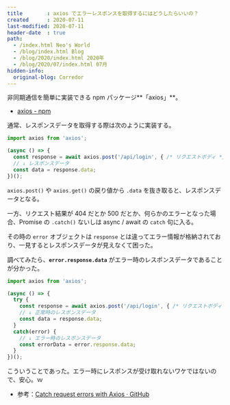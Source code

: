 ```yaml
---
title        : axios でエラーレスポンスを取得するにはどうしたらいいの？
created      : 2020-07-11
last-modified: 2020-07-11
header-date  : true
path:
  - /index.html Neo's World
  - /blog/index.html Blog
  - /blog/2020/index.html 2020年
  - /blog/2020/07/index.html 07月
hidden-info:
  original-blog: Corredor
---
```


非同期通信を簡単に実装できる npm パッケージ**「axios」**。

- [axios - npm](https://www.npmjs.com/package/axios)

通常、レスポンスデータを取得する際は次のように実装する。

```javascript
import axios from 'axios';

(async () => {
  const response = await axios.post('/api/login', { /* リクエストボディ */ });
  // ↓ レスポンスデータ
  const data = response.data;
})();
```

`axios.post()` や `axios.get()` の戻り値から `.data` を抜き取ると、レスポンスデータとなる。

一方、リクエスト結果が 404 だとか 500 だとか、何らかのエラーとなった場合、Promise の `.catch()` ないしは async / await の `catch` 句に入る。

その時の `error` オブジェクトは `response` とは違ってエラー情報が格納されており、一見するとレスポンスデータが見えなくて困った。

調べてみたら、**`error.response.data`** がエラー時のレスポンスデータであることが分かった。

```javascript
import axios from 'axios';

(async () => {
  try {
    const response = await axios.post('/api/login', { /* リクエストボディ */ });
    // ↓ 正常時のレスポンスデータ
    const data = response.data;
  }
  catch(error) {
    // ↓ エラー時のレスポンスデータ
    const errorData = error.response.data;
  }
})();
```

こういうことであった。エラー時にレスポンスが受け取れないワケではないので、安心。ｗ

- 参考：[Catch request errors with Axios · GitHub](https://gist.github.com/fgilio/230ccd514e9381fafa51608fcf137253)
